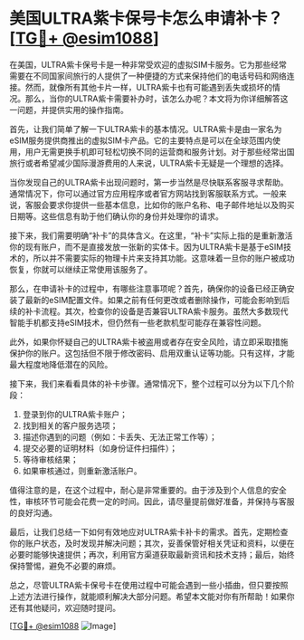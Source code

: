 # 美国ULTRA紫卡保号卡怎么申请补卡？[[TG💪+ @esim1088](https://t.me/s/esim1088)]

在美国，ULTRA紫卡保号卡是一种非常受欢迎的虚拟SIM卡服务。它为那些经常需要在不同国家间旅行的人提供了一种便捷的方式来保持他们的电话号码和网络连接。然而，就像所有其他卡片一样，ULTRA紫卡也有可能遇到丢失或损坏的情况。那么，当你的ULTRA紫卡需要补办时，该怎么办呢？本文将为你详细解答这一问题，并提供实用的操作指南。

首先，让我们简单了解一下ULTRA紫卡的基本情况。ULTRA紫卡是由一家名为eSIM服务提供商推出的虚拟SIM卡产品。它的主要特点是可以在全球范围内使用，用户无需更换手机即可轻松切换不同的运营商和服务计划。对于那些经常出国旅行或者希望减少国际漫游费用的人来说，ULTRA紫卡无疑是一个理想的选择。

当你发现自己的ULTRA紫卡出现问题时，第一步当然是尽快联系客服寻求帮助。通常情况下，你可以通过官方应用程序或者官方网站找到客服联系方式。一般来说，客服会要求你提供一些基本信息，比如你的账户名称、电子邮件地址以及购买日期等。这些信息有助于他们确认你的身份并处理你的请求。

接下来，我们需要明确“补卡”的具体含义。在这里，“补卡”实际上指的是重新激活你的现有账户，而不是直接发放一张新的实体卡。因为ULTRA紫卡是基于eSIM技术的，所以并不需要实际的物理卡片来支持其功能。这意味着一旦你的账户被成功恢复，你就可以继续正常使用该服务了。

那么，在申请补卡的过程中，有哪些注意事项呢？首先，确保你的设备已经正确安装了最新的eSIM配置文件。如果之前有任何更改或者删除操作，可能会影响到后续的补卡流程。其次，检查你的设备是否兼容ULTRA紫卡服务。虽然大多数现代智能手机都支持eSIM技术，但仍然有一些老款机型可能存在兼容性问题。

此外，如果你怀疑自己的ULTRA紫卡被盗用或者存在安全风险，请立即采取措施保护你的账户。这包括但不限于修改密码、启用双重认证等功能。只有这样，才能最大程度地降低潜在的风险。

接下来，我们来看看具体的补卡步骤。通常情况下，整个过程可以分为以下几个阶段：

1. 登录到你的ULTRA紫卡账户；
2. 找到相关的客户服务选项；
3. 描述你遇到的问题（例如：卡丢失、无法正常工作等）；
4. 提交必要的证明材料（如身份证件扫描件）；
5. 等待审核结果；
6. 如果审核通过，则重新激活账户。

值得注意的是，在这个过程中，耐心是非常重要的。由于涉及到个人信息的安全性，审核环节可能会花费一定的时间。因此，请尽量提前做好准备，并保持与客服的良好沟通。

最后，让我们总结一下如何有效地应对ULTRA紫卡补卡的需求。首先，定期检查你的账户状态，及时发现并解决问题；其次，妥善保管好相关凭证和资料，以便在必要时能够快速提供；再次，利用官方渠道获取最新资讯和技术支持；最后，始终保持警惕，避免不必要的麻烦。

总之，尽管ULTRA紫卡保号卡在使用过程中可能会遇到一些小插曲，但只要按照上述方法进行操作，就能顺利解决大部分问题。希望本文能对你有所帮助！如果你还有其他疑问，欢迎随时提问。

[[TG💪+ @esim1088](https://t.me/s/esim1088) ![Image](https://i.postimg.cc/4NQfJmqS/Snipaste-2025-05-13-00-14-12.png)]